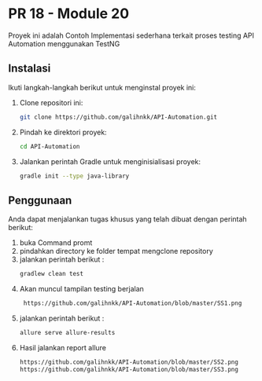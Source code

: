 # PR 18 - Module 20

Proyek ini adalah Contoh Implementasi sederhana terkait proses testing API Automation menggunakan TestNG



## Instalasi

Ikuti langkah-langkah berikut untuk menginstal proyek ini:

1. Clone repositori ini:
    ```bash
    git clone https://github.com/galihnkk/API-Automation.git
    ```
2. Pindah ke direktori proyek:
    ```bash
    cd API-Automation
    ```
3. Jalankan perintah Gradle untuk menginisialisasi proyek:
    ```bash
    gradle init --type java-library
    ```

## Penggunaan

Anda dapat menjalankan tugas khusus yang telah dibuat dengan perintah berikut:

1. buka Command promt
2. pindahkan directory ke folder tempat mengclone repository
3. jalankan perintah berikut :
    ```bash
    gradlew clean test
    ```
4. Akan muncul tampilan testing berjalan
   ```bash
    https://github.com/galihnkk/API-Automation/blob/master/SS1.png
    ```
5. jalankan perintah berikut :
    ```bash
    allure serve allure-results
    ```
6. Hasil jalankan report allure
    ```bash
    https://github.com/galihnkk/API-Automation/blob/master/SS2.png
    https://github.com/galihnkk/API-Automation/blob/master/SS3.png
    ```
